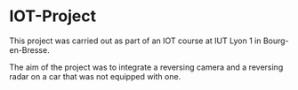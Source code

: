 # IOT-Project

This project was carried out as part of an IOT course at IUT Lyon 1 in Bourg-en-Bresse.

The aim of the project was to integrate a reversing camera and a reversing radar on a car that was not equipped with one.
